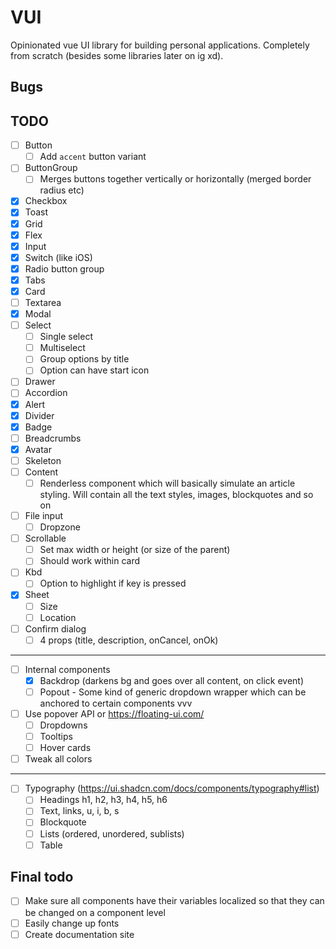 # VUI

Opinionated vue UI library for building personal applications. Completely from scratch (besides some libraries later on ig xd).

## Bugs

## TODO

- [ ] Button
  - [ ] Add `accent` button variant
- [ ] ButtonGroup
  - [ ] Merges buttons together vertically or horizontally (merged border radius etc)
- [x] Checkbox
- [x] Toast
- [x] Grid
- [x] Flex
- [x] Input
- [x] Switch (like iOS)
- [x] Radio button group
- [x] Tabs
- [x] Card
- [ ] Textarea
- [x] Modal
- [ ] Select
  - [ ] Single select
  - [ ] Multiselect
  - [ ] Group options by title
  - [ ] Option can have start icon
- [ ] Drawer
- [ ] Accordion
- [x] Alert
- [x] Divider
- [x] Badge
- [ ] Breadcrumbs
- [x] Avatar
- [ ] Skeleton
- [ ] Content
  - [ ] Renderless component which will basically simulate an article styling. Will contain all the text styles, images, blockquotes and so on
- [ ] File input
  - [ ] Dropzone
- [ ] Scrollable
  - [ ] Set max width or height (or size of the parent)
  - [ ] Should work within card
- [ ] Kbd
  - [ ] Option to highlight if key is pressed
- [x] Sheet
  - [ ] Size
  - [ ] Location

- [ ] Confirm dialog
  - [ ] 4 props (title, description, onCancel, onOk)

---

- [ ] Internal components
  - [x] Backdrop (darkens bg and goes over all content, on click event)
  - [ ] Popout - Some kind of generic dropdown wrapper which can be anchored to certain components vvv
- [ ] Use popover API or https://floating-ui.com/
  - [ ] Dropdowns
  - [ ] Tooltips
  - [ ] Hover cards
- [ ] Tweak all colors

---

- [ ] Typography (https://ui.shadcn.com/docs/components/typography#list)
  - [ ] Headings h1, h2, h3, h4, h5, h6
  - [ ] Text, links, u, i, b, s
  - [ ] Blockquote
  - [ ] Lists (ordered, unordered, sublists)
  - [ ] Table

## Final todo

- [ ] Make sure all components have their variables localized so that they can be changed on a component level
- [ ] Easily change up fonts
- [ ] Create documentation site
